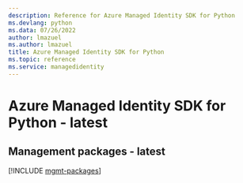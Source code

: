 ```yaml
---
description: Reference for Azure Managed Identity SDK for Python
ms.devlang: python
ms.data: 07/26/2022
author: lmazuel
ms.author: lmazuel
title: Azure Managed Identity SDK for Python
ms.topic: reference
ms.service: managedidentity
---
```

# Azure Managed Identity SDK for Python - latest

## Management packages - latest
[!INCLUDE [mgmt-packages](managed-identity-mgmt-index.md)]